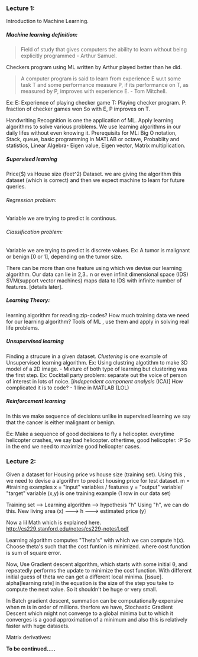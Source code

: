 ### Lecture 1:
Introduction to Machine Learning.
#####  Machine learning definition:
> Field of study that gives computers the ability to learn without being explicitly programmed - Arthur Samuel.

Checkers program using ML written by Arthur played better than he did.
> A computer program is said to learn from experience E w.r.t some task T and some performance measure P, if its performance on T, as measured by P, improves with experience E. - Tom Mitchell.


Ex: E: Experience of playing checker game
    T: Playing checker program.
    P: fraction of checker games won
    So with E, P improves on T.

Handwriting Recognition is one the application of ML.
Apply learning algorithms to solve various problems. We use learning algorithms in our daily lifes without even knowing it.
Prerequisits for ML:
Big O notation, Stack, queue, basic programming in MATLAB or octave, Probablity and statistics, Linear Algebra- Eigen value, Eigen vector, Matrix multiplication.


##### Supervised learning

Price($) vs House size (feet^2) Dataset.
we are giving the algorithm this dataset (which is correct) and then we expect machine to learn for future queries.

###### Regression problem: 
Variable we are trying to predict is continous.
###### Classification problem: 
Variable we are trying to predict is discrete values. Ex: A tumor is malignant or benign [0 or 1], depending on the tumor size.

There can be more than one feature using which we devise our learning algorithm.
Our data can lie in 2,3.. n or even infinit dimensional space (IDS)
SVM(support vector machines) maps data to IDS with infinite number of features. [details later].

##### Learning Theory:

learning algorithm for reading zip-codes?
How much training data we need for our learning algorithm?
Tools of ML , use them and apply in solving real life problems.

##### Unsupervised learning

Finding a strucure in a given dataset. *Clustering* is one example of Unsupervised learning algorithm.
Ex: Using clustring algotithm to make 3D model of a 2D image. - Mixture of both type of learning but clustering was the first step.
Ex: Cocktail party problem:
separate out the voice of person of interest in lots of noice.
[*Independent component analysis* (ICA)]
How complicated it is to code?  - 1 line in MATLAB (LOL)

##### Reinforcement learning

In this we make sequence of decisions unlike in supervised learning we say that the cancer is either malignant or benign.

Ex: Make a sequence of good decisions to fly a helicopter.
everytime helicopter crashes, we say bad helicopter. othertime, good helicopter. :P So in the end we need to maximize good helicopter cases.






### Lecture 2:


Given a dataset for Housing price vs house size (training set).
Using this , we need to devise a algorithm to predict housing price for test dataset.
m = #training examples
x = "input" variables / features
y = "output" variable/ "target" variable
(x,y) is one training example (1 row in our data set)

Training set --> Learning algorithm --> hypothesis "h" 
Using "h", we can do this.
 New living area (x) ---> h ---> estimated price (y)
 
 Now a lil Math which is explained here.
 http://cs229.stanford.edu/notes/cs229-notes1.pdf

Learning algorithm computes "Theta's" with which we can compute h(x).
Choose theta's such that the cost funtion is minimized. where cost function is sum of square error.

Now, Use Gradient descent algorithm, which starts with some initial θ, and repeatedly performs the update to minimize the cost function.
With different initial guess of theta we can get a different local minima. [issue].
alpha[learning rate] in the equation is the size of the step you take to compute the next value. So it shouldn't be huge or very small. 

In Batch gradient descent, summation can be computationally expensive when m is in order of millions.
therfore we have, Stochastic Gradient Descent which might not converge to a global minima but to which it converges is a good approximation of a minimum and also this is relatively faster with huge datasets.


Matrix derivatives:




**To be continued.....**







